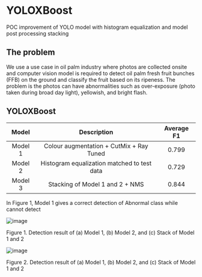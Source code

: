 # YOLOXBoost
POC improvement of YOLO model with histogram equalization and model post processing stacking

## The problem
We use a use case in oil palm industry where photos are collected onsite and computer vision model is required to detect oil palm fresh fruit bunches (FFB) on the ground and classify the fruit based on its ripeness. The problem is the photos can have abnormalities such as over-exposure (photo taken during broad day light), yellowish, and bright flash. 

## YOLOXBoost

|Model|Description|Average F1|
|:--:|:--:|:--:|
|Model 1|Colour augmentation + CutMix + Ray Tuned|0.799|
|Model 2|Histogram equalization matched to test data|0.729|
|Model 3|Stacking of Model 1 and 2 + NMS|0.844|

In Figure 1, Model 1 gives a correct detection of Abnormal class while cannot detect 

![image](https://github.com/yohanesnuwara/YOLOXBoost/assets/51282928/fc7d3788-b3c1-4ca7-8085-22e037e8364d)

Figure 1. Detection result of (a) Model 1, (b) Model 2, and (c) Stack of Model 1 and 2

![image](https://github.com/yohanesnuwara/YOLOXBoost/assets/51282928/1e08f30f-fc5c-4ca2-b242-258442ed83d7)

Figure 2. Detection result of (a) Model 1, (b) Model 2, and (c) Stack of Model 1 and 2
